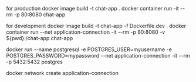 for production
docker image build -t chat-app .
docker container run -it --rm -p 80:8080 chat-app

for development
docker image build -t chat-app -f Dockerfile.dev .
docker container run --net application-connection -it --rm -p 80:8080 -v ${pwd}:/chat-app chat-app

docker run --name postgresql -e POSTGRES_USER=myusername -e POSTGRES_PASSWORD=mypassword --net application-connection -it --rm -p 5432:5432 postgres


docker network create application-connection